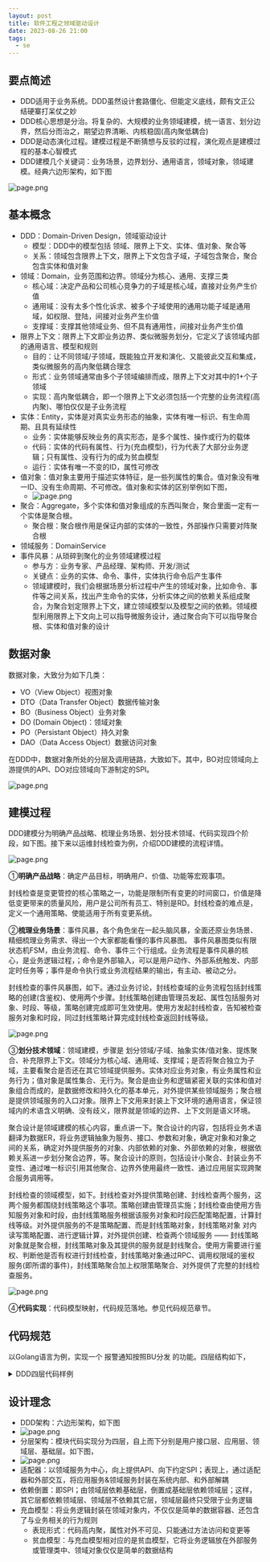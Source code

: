 ```yaml
---
layout: post
title: 软件工程之领域驱动设计
date: 2023-08-26 21:00
tags:
  - se
---
```


## 要点简述
- DDD适用于业务系统。DDD虽然设计套路僵化、但能定义底线，颇有文正公结硬寨打呆仗之妙
- DDD核心思想是分治。将复杂的、大规模的业务领域建模，统一语言、划分边界，然后分而治之，期望边界清晰、内核稳固(高内聚低耦合)
- DDD是动态演化过程。建模过程是不断猜想与反驳的过程，演化观点是建模过程的基本心智模式
- DDD建模几个关键词：业务场景，边界划分、通用语言，领域对象，领域建模。经典六边形架构，如下图

![page.png](https://raw.githubusercontent.com/niean/niean.github.io/master/images/20230826/ddd-arch-liubianxing.png)


## 基本概念
- DDD：Domain-Driven Design，领域驱动设计
    - 模型：DDD中的模型包括 领域、限界上下文、实体、值对象、聚合等
    - 关系：领域包含限界上下文，限界上下文包含子域，子域包含聚合，聚合包含实体和值对象
- 领域：Domain，业务范围和边界。领域分为核心、通用、支撑三类
    - 核心域：决定产品和公司核心竞争力的子域是核心域，直接对业务产生价值
    - 通用域：没有太多个性化诉求、被多个子域使用的通用功能子域是通用域，如权限、登陆，间接对业务产生价值
    - 支撑域：支撑其他领域业务、但不具有通用性，间接对业务产生价值
- 限界上下文：限界上下文即业务边界、类似微服务划分，它定义了该领域内部的通用语言、模型和规则
    - 目的：让不同领域/子领域，既能独立开发和演化、又能彼此交互和集成，类似微服务的高内聚低耦合理念
    - 形式：业务领域通常由多个子领域编排而成，限界上下文对其中的1+个子领域
    - 实现：高内聚低耦合，即一个限界上下文必须包括一个完整的业务流程(高内聚)、哪怕仅仅是子业务流程
- 实体：Entity，实体是对真实业务形态的抽象，实体有唯一标识、有生命周期、且具有延续性
    - 业务：实体能够反映业务的真实形态，是多个属性、操作或行为的载体
    - 代码：实体的代码有属性、行为(充血模型)，行为代表了大部分业务逻辑；只有属性、没有行为的成为贫血模型
    - 运行：实体有唯一不变的ID，属性可修改
- 值对象：值对象主要用于描述实体特征，是一些列属性的集合。值对象没有唯一ID、没有生命周期、不可修改。值对象和实体的区别举例如下图，
    - ![page.png](https://raw.githubusercontent.com/niean/niean.github.io/master/images/20230826/ddd-model-entryvo.jpg)
- 聚合：Aggregate，多个实体和值对象组成的东西叫聚合，聚合里面一定有一个实体是聚合根。
    - 聚合根：聚合根作用是保证内部的实体的一致性，外部操作只需要对阵聚合根
- 领域服务：DomainService
- 事件风暴：从琐碎到聚化的业务领域建模过程
    - 参与方：业务专家、产品经理、架构师、开发/测试
    - 关键点：业务的实体、命令、事件，实体执行命令后产生事件
    - 领域建模时，我们会根据场景分析过程中产生的领域对象，比如命令、事件等之间关系，找出产生命令的实体，分析实体之间的依赖关系组成聚合，为聚合划定限界上下文，建立领域模型以及模型之间的依赖。领域模型利用限界上下文向上可以指导微服务设计，通过聚合向下可以指导聚合根、实体和值对象的设计


## 数据对象
数据对象，大致分为如下几类：

- VO（View Object）视图对象
- DTO（Data Transfer Object）数据传输对象
- BO（Business Object）业务对象
- DO (Domain Object)：领域对象
- PO（Persistant Object）持久对象
- DAO（Data Access Object）数据访问对象

在DDD中，数据对象所处的分层及调用链路，大致如下。其中，BO对应领域向上游提供的API、DO对应领域向下游制定的SPI。

![page.png](https://raw.githubusercontent.com/niean/niean.github.io/master/images/20230826/ddd-model-data.jpg)


## 建模过程
DDD建模分为明确产品战略、梳理业务场景、划分技术领域、代码实现四个阶段，如下图。接下来以运维封线检查为例，介绍DDD建模的流程详情。

![page.png](https://raw.githubusercontent.com/niean/niean.github.io/master/images/20230826/ddd-model-steps.jpg)

①**明确产品战略**：确定产品目标，明确用户、价值、功能等宏观事项。

封线检查是变更管控的核心策略之一，功能是限制所有变更的时间窗口，价值是降低变更带来的质量风险，用户是公司所有员工、特别是RD。封线检查的难点是，定义一个通用策略、使能适用于所有变更系统。


②**梳理业务场景**：事件风暴，各个角色坐在一起头脑风暴，全面还原业务场景、精细梳理业务需求、得出一个大家都能看懂的事件风暴图。
事件风暴图类似有限状态机FSM，由业务流程、命令、事件三个行组成。业务流程是事件风暴的核心，是业务逻辑过程，；命令是外部输入，可以是用户动作、外部系统触发、内部定时任务等；事件是命令执行或业务流程结果的输出，有主动、被动之分。

封线检查的事件风暴图，如下。通过业务讨论，封线检查域的业务流程包括封线策略的创建(含鉴权)、使用两个步骤。封线策略创建由管理员发起、属性包括服务对象、时段、等级，策略创建完成即可生效使用。使用方发起封线检查，告知被检查服务对象和时段，同过封线策略计算完成封线检查返回封线等级。

![page.png](https://raw.githubusercontent.com/niean/niean.github.io/master/images/20230826/ddd-model-event.jpg)


③**划分技术领域**：领域建模，步骤是 划分领域/子域、抽象实体/值对象、提炼聚合、补充限界上下文。领域分为核心域、通用域、支撑域；是否将聚合独立为子域，主要看聚合是否还在其它领域提供服务。实体对应业务对象，有业务属性和业务行为；值对象是属性集合、无行为。聚合是由业务和逻辑紧密关联的实体和值对象组合而成的，是数据修改和持久化的基本单元，对外提供某些领域服务；聚合根是提供领域服务的入口对象。限界上下文用来封装上下文环境的通用语言，保证领域内的术语含义明确、没有歧义，限界就是领域的边界、上下文则是语义环境。

聚合设计是领域建模的核心内容，重点讲一下。聚合设计的内容，包括将业务术语翻译为数据ER，将业务逻辑抽象为服务、接口、参数和对象，确定对象和对象之间的关系，确定对外提供服务的对象、内部依赖的对象、外部依赖的对象，根据依赖关系进一步划分聚合边界，等。聚合设计的原则，包括设计小聚合、封装业务不变性、通过唯一标识引用其他聚合、边界外使用最终一致性、通过应用层实现跨聚合服务调用等。

封线检查的领域模型，如下。封线检查对外提供策略创建、封线检查两个服务，这两个服务都围绕封线策略这个事项。策略创建由管理员实施；封线检查由使用方告知服务对象和时段，由封线策略服务根据该服务对象和时段匹配策略配置，计算封线等级。对外提供服务的不是策略配置、而是封线策略对象，封线策略对象 对内读写策略配置、进行逻辑计算，对外提供创建、检查两个领域服务 —— 封线策略对象就是聚合根，封线策略对象及其提供的服务就是封线聚合。使用方需要进行鉴权、判断他是否有权进行封线检查，封线策略对象通过RPC、调用权限域的鉴权服务(即所谓的事件)，封线策略聚合加上权限策略聚合、对外提供了完整的封线检查服务。

![page.png](https://raw.githubusercontent.com/niean/niean.github.io/master/images/20230826/ddd-model-model.jpg)


④**代码实现**：代码模型映射，代码规范落地。参见代码规范章节。


## 代码规范
以Golang语言为例，实现一个 报警通知按照BU分发 的功能。四层结构如下，

<details>
<summary>DDD四层代码样例</summary>
<pre><code class="language-golang">①用户接口层
// pkg: httpcontroller
func Routes(r *gin.Engine) {
    a := BuAlarmApi{}
    group := r.Group("/api/v1/bualarm")
    group.POST("/alarm", a.BuAlarm)
}
func (this *BuAlarmApi) BuAlarm(c *gin.Context) {
    bu := c.DefaultPostForm("bu", "")
    content := c.DefaultPostForm("content", "")
    username, err := this.GetUser(c)
    alarmDTO := dto.AlarmDTO{
        Budget_unit: bu,
        Content:     content,
        Sysname:     username,
    }
    err = BuAlarmApp.BuAlarm(alarmDTO)
    ...
    c.JSON(http.StatusOK, this.Success())
}

②应用层
// pkg: application
var BuAlarmApp = new(BuAlarmAppplication)
func (this *BuAlarmAppplication) BuAlarm(alarmDTO dto.AlarmDTO) error {
    alarmBO := bo.AlarmBO{
        Budgetunit: alarmDTO.Budget_unit,
        Title:       alarmDTO.Title,
        Content:     alarmDTO.Content,
    }
    // Go依赖注入
    domain := &domain.BuAlarm{BuChatRepo: repo.BuChatRepo, IMRepo: repoIm.IMRepo}
    err = domain.AlarmByBu(&alarmBO)
    ...
    return nil
}

③领域层
// pkg: domain
// SPI: IM基础设施接口定义 IMRepo
type IMRepo interface {
    SendIM(im *do.IM) error
}
// DomainService: 领域服务 AlarmByBu
type BuAlarm struct {
    IMRepo     dependency.IMRepo     // IM基础设施
}
func (this *BuAlarm) AlarmByBu(alarmBO *bo.AlarmBO) (err error) {
    bu := strings.TrimSpace(alarmBO.Budget_unit)
    buChatDO, err := this.BuChatRepo.GetBuChat(bu)
    ...
    imDO := do.IM{
        BU:      bu,
        Tos:     buChatDO.ChatIds,
        Content: alarmBO.Content,
    }
    err = this.IMRepo.SendIM(&imDO)
    ...
    return nil
}

④基础设施层
// pkg: infrastructure
var IMRepo = new(IMSender)
// SP: IMSender实现IMRepo规定的SPI
type IMSender struct {
}
func (this *IMSender) SendIM(im *do.IM) (err error) {
    SendChat(im.Tos, im.Content, createTitle(im.Content, im.Title))
    ...
    return nil
}

</code></pre>
</details>


## 设计理念
- DDD架构：六边形架构，如下图
- ![page.png](https://raw.githubusercontent.com/niean/niean.github.io/master/images/20230826/ddd-arch-liubianxing.png)
- 分层架构：模块代码实现分为四层，自上而下分别是用户接口层、应用层、领域层、基础层。如下图，
- ![page.png](https://raw.githubusercontent.com/niean/niean.github.io/master/images/20230826/ddd-arch-fenceng.png)
- 适配器：以领域服务为中心，向上提供API、向下约定SPI；表现上，通过适配器和外部交互，将应用服务&领域服务封装在系统内部、和外部解耦
- 依赖倒置：即SPI；由领域层依赖基础层，倒置成基础层依赖领域层；这样，其它层都依赖领域层、领域层不依赖其它层，领域层最终只受限于业务逻辑
- 充血模型：将业务逻辑封装在领域对象内，不仅仅是简单的数据容器、还包含了与业务相关的行为规则
    - 表现形式：代码高内聚，属性对外不可见、只能通过方法访问和变更等
    - 贫血模型：与充血模型相对应的是贫血模型，它将业务逻辑放在外部服务或管理类中、领域对象仅仅是简单的数据结构
